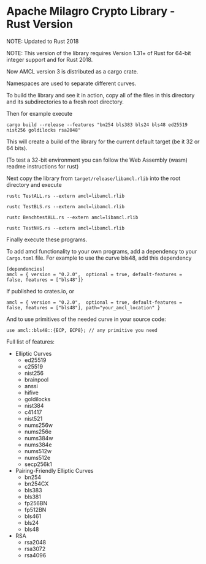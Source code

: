 # Apache Milagro Crypto Library - Rust Version

NOTE: Updated to Rust 2018

NOTE: This version of the library requires Version 1.31+ of Rust for 64-bit
integer support and for Rust 2018.

Now AMCL version 3 is distributed as a cargo crate.

Namespaces are used to separate different curves.

To build the library and see it in action, copy all of the files in this
directory and its subdirectories to a fresh root directory.

Then for example execute
```
cargo build --release --features "bn254 bls383 bls24 bls48 ed25519 nist256 goldilocks rsa2048"
```
This will create a build of the library for the current default target (be it 32 or 64 bits).

(To test a 32-bit environment you can follow the Web Assembly (wasm) readme instructions for rust)

Next copy the library from `target/release/libamcl.rlib` into the root
directory and execute
```
rustc TestALL.rs --extern amcl=libamcl.rlib

rustc TestBLS.rs --extern amcl=libamcl.rlib

rustc BenchtestALL.rs --extern amcl=libamcl.rlib

rustc TestNHS.rs --extern amcl=libamcl.rlib
```

Finally execute these programs.

To add amcl functionality to your own programs, add a dependency to your
`Cargo.toml` file. For example to use the curve bls48, add this dependency

```
[dependencies]
amcl = { version = "0.2.0",  optional = true, default-features = false, features = ["bls48"]}
```

If published to crates.io, or

```
amcl = { version = "0.2.0",  optional = true, default-features = false, features = ["bls48"], path="your_amcl_location" }
```

And to use primitives of the needed curve in your source code:

```
use amcl::bls48::{ECP, ECP8}; // any primitive you need
```

Full list of features:

* Elliptic Curves
  * ed25519
  * c25519
  * nist256
  * brainpool
  * anssi
  * hifive
  * goldilocks
  * nist384
  * c41417
  * nist521
  * nums256w
  * nums256e
  * nums384w
  * nums384e
  * nums512w
  * nums512e
  * secp256k1
* Pairing-Friendly Elliptic Curves
  * bn254
  * bn254CX
  * bls383
  * bls381
  * fp256BN
  * fp512BN
  * bls461
  * bls24
  * bls48
* RSA
  * rsa2048
  * rsa3072
  * rsa4096
